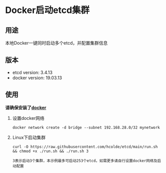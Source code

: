 # Docker启动etcd集群

## 用途

本地Docker一键同时启动多个etcd，并配置集群信息

## 版本

* etcd version: 3.4.13
* docker version: 19.03.13

## 使用

**请确保安装了[docker](https://docs.docker.com/get-docker/)**

1. 设置docker网络

   ```shell
   docker network create -d bridge --subnet 192.168.28.0/32 mynetwork
   ```

   

2. Linux下启动集群

   ```shell
   curl -O https://raw.githubusercontent.com/hcolde/etcd/main/run.sh && chmod +x ./run.sh && ./run.sh 3
   ```

   ```3表示启动3个集群，本示例最多可启动253个etcd，如需更多请自行设置docker网络及启动配置```